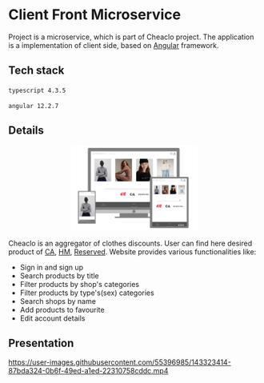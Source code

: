 # Client Front Microservice

Project is a microservice, which is part of Cheaclo project. The application is a implementation of client side, based on [Angular](https://angular.io) framework.


## Tech stack

`typescript 4.3.5`

`angular 12.2.7` 

## Details

<p align="center">
    <img src="./src/assets/images/rwd.png" alt="RWD photo" width="50%"/>
</p>

Cheaclo is an aggregator of clothes discounts. User can find here desired product of [CA](https://www.c-and-a.com/eu/en), [HM](https://www2.hm.com/en_gb), [Reserved](https://www.reserved.com/gb/en). Website provides various functionalities like:

- Sign in and sign up
- Search products by title
- Filter products by shop's categories
- Filter products by type's(sex) categories
- Search shops by name
- Add products to favourite
- Edit account details

## Presentation

https://user-images.githubusercontent.com/55396985/143323414-87bda324-0b6f-49ed-a1ed-22310758cddc.mp4


